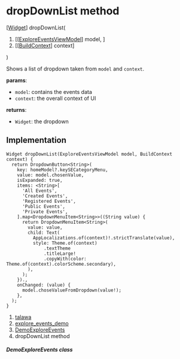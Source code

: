 
<div>

# dropDownList method

</div>


[[Widget](https://api.flutter.dev/flutter/widgets/Widget-class.html)]
dropDownList(

1.  [[[ExploreEventsViewModel](../../view_model_after_auth_view_models_event_view_models_explore_events_view_model/ExploreEventsViewModel-class.html)]
    model, ]
2.  [[[BuildContext](https://api.flutter.dev/flutter/widgets/BuildContext-class.html)]
    context]

)



Shows a list of dropdown taken from `model` and `context`.

**params**:

-   `model`: contains the events data
-   `context`: the overall context of UI

**returns**:

-   `Widget`: the dropdown



## Implementation

``` language-dart
Widget dropDownList(ExploreEventsViewModel model, BuildContext context) {
  return DropdownButton<String>(
    key: homeModel?.keySECategoryMenu,
    value: model.chosenValue,
    isExpanded: true,
    items: <String>[
      'All Events',
      'Created Events',
      'Registered Events',
      'Public Events',
      'Private Events',
    ].map<DropdownMenuItem<String>>((String value) {
      return DropdownMenuItem<String>(
        value: value,
        child: Text(
          AppLocalizations.of(context)!.strictTranslate(value),
          style: Theme.of(context)
              .textTheme
              .titleLarge!
              .copyWith(color: Theme.of(context).colorScheme.secondary),
        ),
      );
    }).,
    onChanged: (value) {
      model.choseValueFromDropdown(value!);
    },
  );
}
```







1.  [talawa](../../index.html)
2.  [explore_events_demo](../../views_demo_screens_explore_events_demo/)
3.  [DemoExploreEvents](../../views_demo_screens_explore_events_demo/DemoExploreEvents-class.html)
4.  dropDownList method

##### DemoExploreEvents class







